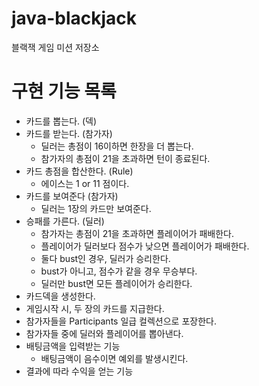 
# java-blackjack
블랙잭 게임 미션 저장소

# 구현 기능 목록 

* 카드를 뽑는다. (덱)
* 카드를 받는다. (참가자)
    * 딜러는 총점이 16이하면 한장을 더 뽑는다.
    * 참가자의 총점이 21을 초과하면 턴이 종료된다. 
* 카드 총점을 합산한다. (Rule)
    * 에이스는 1 or 11 점이다. 
* 카드를 보여준다 (참가자)
    * 딜러는 1장의 카드만 보여준다.
* 승패를 가른다. (딜러)
    * 참가자는 총점이 21을 초과하면 플레이어가 패배한다. 
    * 플레이어가 딜러보다 점수가 낮으면 플레이어가 패배한다. 
    * 둘다 bust인 경우, 딜러가 승리한다. 
    * bust가 아니고, 점수가 같을 경우 무승부다. 
    * 딜러만 bust면 모든 플레이어가 승리한다. 
* 카드덱을 생성한다.
* 게임시작 시, 두 장의 카드를 지급한다. 
* 참가자들을 Participants 일급 컬렉션으로 포장한다.
* 참가자들 중에 딜러와 플레이어를 뽑아낸다.
* 배팅금액을 입력받는 기능
    * 배팅금액이 음수이면 예외를 발생시킨다.
* 결과에 따라 수익을 얻는 기능 
